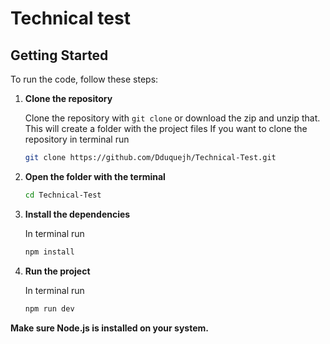 # Technical test

## Getting Started

To run the code, follow these steps:

  1.  **Clone the repository**

       Clone the repository with `git clone` or download the zip and unzip that. This will create a folder with the project files
      If you want to clone the repository in terminal run
      ```sh
      git clone https://github.com/Dduquejh/Technical-Test.git
      ```
      
  3.  **Open the folder with the terminal**
      ```sh
      cd Technical-Test
      ```
     
  4.  **Install the dependencies**

      In terminal run
      ```sh
      npm install
      ```
     
  6.  **Run the project**

      In terminal run
      ```sh
      npm run dev
      ```
      
      

**Make sure Node.js is installed on your system.**
